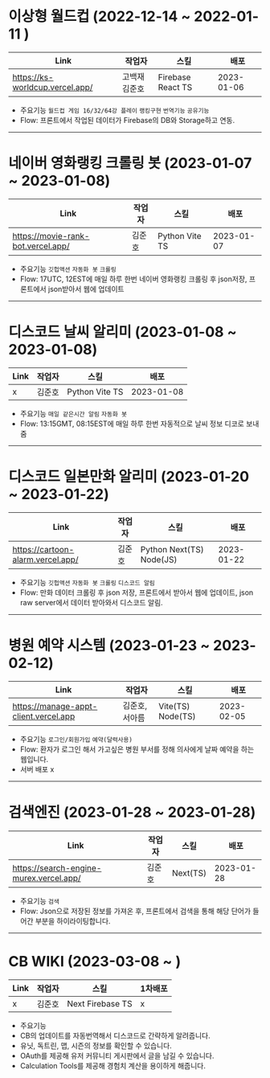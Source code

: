 # 이상형 월드컵 (2022-12-14 ~ 2022-01-11 )
 Link | 작업자 | 스킬 | 배포 |
 ----------- | --- | --- | --- | 
 https://ks-worldcup.vercel.app/ | 고백재 김준호 | Firebase React TS | 2023-01-06 |

- 주요기능 ```월드컵 게임 16/32/64강 플레이``` ```랭킹구현``` ```번역기능``` ```공유기능```
- Flow: 프론트에서 작업된 데이터가 Firebase의 DB와 Storage하고 연동.

--------------------------

# 네이버 영화랭킹 크롤링 봇 (2023-01-07 ~ 2023-01-08)
 Link | 작업자 | 스킬 | 배포 |
 ----------- | --- | --- | --- | 
https://movie-rank-bot.vercel.app/ | 김준호 | Python Vite TS | 2023-01-07 |

- 주요기능 ```깃헙액션``` ```자동화 봇``` ```크롤링``` 
- Flow: 17UTC, 12EST에 매일 하루 한번 네이버 영화랭킹 크롤링 후 json저장, 프론트에서 json받아서 웹에 업데이트


--------------------------

# 디스코드 날씨 알리미 (2023-01-08 ~ 2023-01-08)
 Link | 작업자 | 스킬 | 배포 |
 ----------- | --- | --- | --- | 
x | 김준호 | Python Vite TS | 2023-01-08 |

- 주요기능 ```매일 같은시간 알림``` ```자동화 봇```
- Flow: 13:15GMT, 08:15EST에 매일 하루 한번 자동적으로 날씨 정보 디코로 보내줌

--------------------------

# 디스코드 일본만화 알리미 (2023-01-20 ~ 2023-01-22)
 Link | 작업자 | 스킬 | 배포 |
 ----------- | --- | --- | --- | 
https://cartoon-alarm.vercel.app/ | 김준호 | Python Next(TS) Node(JS) | 2023-01-22 |

- 주요기능 ```깃헙액션``` ```자동화 봇``` ```크롤링``` ```디스코드 알림``` 
- Flow: 만화 데이터 크롤링 후 json 저장, 프론트에서 받아서 웹에 업데이트, json raw server에서 데이터 받아와서 디스코드 알림.

--------------------------

# 병원 예약 시스템 (2023-01-23 ~ 2023-02-12)
 Link | 작업자 | 스킬 | 배포 |
 ----------- | --- | --- | --- | 
https://manage-appt-client.vercel.app | 김준호, 서아름 | Vite(TS) Node(TS) | 2023-02-05 |

- 주요기능 ```로그인/회원가입``` ```예약(달력사용)```
- Flow: 환자가 로그인 해서 가고싶은 병원 부서를 정해 의사에게 날짜 예약을 하는 웹입니다.
- 서버 배포 x

--------------------------

# 검색엔진 (2023-01-28 ~ 2023-01-28)
 Link | 작업자 | 스킬 | 배포 |
 ----------- | --- | --- | --- | 
https://search-engine-murex.vercel.app/ | 김준호 | Next(TS) | 2023-01-28 |

- 주요기능 ```검색```
- Flow: Json으로 저장된 정보를 가져온 후, 프론트에서 검색을 통해 해당 단어가 들어간 부분을 하이라이팅합니다.

--------------------------

# CB WIKI (2023-03-08 ~ )
 Link | 작업자 | 스킬 | 1차배포 |
 ----------- | --- | --- | --- | 
x | 김준호 | Next Firebase TS | x |

- 주요기능 
- CB의 업데이트를 자동번역해서 디스코드로 간략하게 알려줍니다.
- 유닛, 독트린, 맵, 시즌의 정보를 확인할 수 있습니다.
- OAuth를 제공해 유저 커뮤니티 게시판에서 글을 남길 수 있습니다.
- Calculation Tools를 제공해 경험치 계산을 용이하게 해줍니다.
